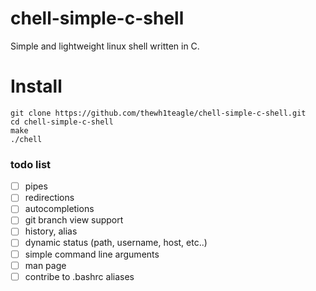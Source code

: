 # chell-simple-c-shell
Simple and lightweight linux shell written in C.



# Install

```
git clone https://github.com/thewh1teagle/chell-simple-c-shell.git
cd chell-simple-c-shell
make
./chell
```


### todo list

- [ ] pipes
- [ ] redirections
- [ ] autocompletions
- [ ] git branch view support
- [ ] history, alias
- [ ] dynamic status (path, username, host, etc..)
- [ ] simple command line arguments
- [ ] man page
- [ ] contribe to .bashrc aliases
